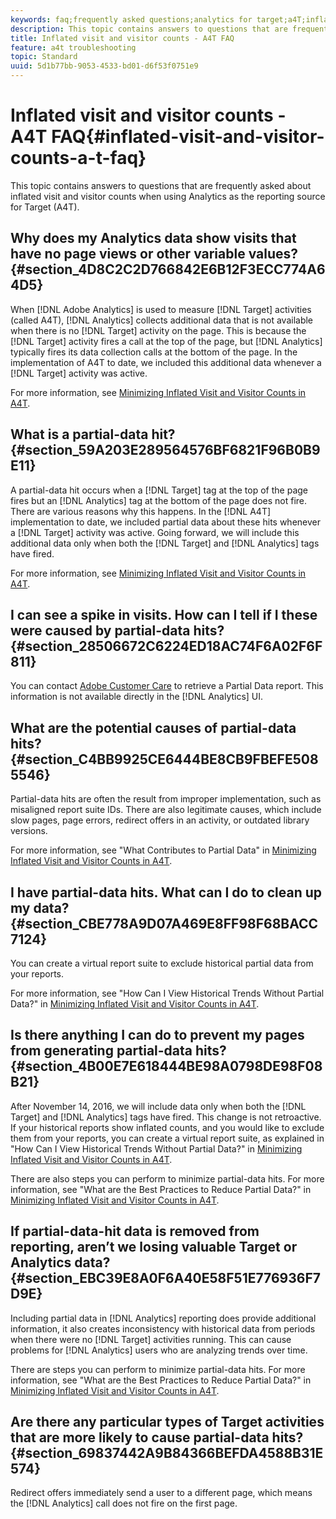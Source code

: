 ```yaml
---
keywords: faq;frequently asked questions;analytics for target;a4T;inflated;visit;visitor;partial hit;orphaned;orphan;partial-hit
description: This topic contains answers to questions that are frequently asked about inflated visit and visitor counts when using Analytics as the reporting source for Target (A4T).
title: Inflated visit and visitor counts - A4T FAQ
feature: a4t troubleshooting
topic: Standard
uuid: 5d1b77bb-9053-4533-bd01-d6f53f0751e9
---
```


# Inflated visit and visitor counts - A4T FAQ{#inflated-visit-and-visitor-counts-a-t-faq}

This topic contains answers to questions that are frequently asked about inflated visit and visitor counts when using Analytics as the reporting source for Target (A4T).

## Why does my Analytics data show visits that have no page views or other variable values? {#section_4D8C2C2D766842E6B12F3ECC774A64D5}

When [!DNL Adobe Analytics] is used to measure [!DNL Target] activities (called A4T), [!DNL Analytics] collects additional data that is not available when there is no [!DNL Target] activity on the page. This is because the [!DNL Target] activity fires a call at the top of the page, but [!DNL Analytics] typically fires its data collection calls at the bottom of the page. In the implementation of A4T to date, we included this additional data whenever a [!DNL Target] activity was active.

For more information, see [Minimizing Inflated Visit and Visitor Counts in A4T](../../../c-integrating-target-with-mac/a4t/c-a4t-troubleshooting/minimizing-inflated-visit-and-visitor-counts-a4t.md#concept_A515C2DE126E44B6AD97754C2C6D5235).

## What is a partial-data hit? {#section_59A203E289564576BF6821F96B0B9E11}

A partial-data hit occurs when a [!DNL Target] tag at the top of the page fires but an [!DNL Analytics] tag at the bottom of the page does not fire. There are various reasons why this happens. In the [!DNL A4T] implementation to date, we included partial data about these hits whenever a [!DNL Target] activity was active. Going forward, we will include this additional data only when both the [!DNL Target] and [!DNL Analytics] tags have fired.

For more information, see [Minimizing Inflated Visit and Visitor Counts in A4T](../../../c-integrating-target-with-mac/a4t/c-a4t-troubleshooting/minimizing-inflated-visit-and-visitor-counts-a4t.md#concept_A515C2DE126E44B6AD97754C2C6D5235).

## I can see a spike in visits. How can I tell if I these were caused by partial-data hits? {#section_28506672C6224ED18AC74F6A02F6F811}

You can contact [Adobe Customer Care](../../../cmp-resources-and-contact-information.md#reference_ACA3391A00EF467B87930A450050077C) to retrieve a Partial Data report. This information is not available directly in the [!DNL Analytics] UI.

## What are the potential causes of partial-data hits? {#section_C4BB9925CE6444BE8CB9FBEFE5085546}

Partial-data hits are often the result from improper implementation, such as misaligned report suite IDs. There are also legitimate causes, which include slow pages, page errors, redirect offers in an activity, or outdated library versions.

For more information, see "What Contributes to Partial Data" in [Minimizing Inflated Visit and Visitor Counts in A4T](../../../c-integrating-target-with-mac/a4t/c-a4t-troubleshooting/minimizing-inflated-visit-and-visitor-counts-a4t.md#concept_A515C2DE126E44B6AD97754C2C6D5235).

## I have partial-data hits. What can I do to clean up my data? {#section_CBE778A9D07A469E8FF98F68BACC7124}

You can create a virtual report suite to exclude historical partial data from your reports.

For more information, see "How Can I View Historical Trends Without Partial Data?" in [Minimizing Inflated Visit and Visitor Counts in A4T](../../../c-integrating-target-with-mac/a4t/c-a4t-troubleshooting/minimizing-inflated-visit-and-visitor-counts-a4t.md#concept_A515C2DE126E44B6AD97754C2C6D5235).

## Is there anything I can do to prevent my pages from generating partial-data hits? {#section_4B00E7E618444BE98A0798DE98F08B21}

After November 14, 2016, we will include data only when both the [!DNL Target] and [!DNL Analytics] tags have fired. This change is not retroactive. If your historical reports show inflated counts, and you would like to exclude them from your reports, you can create a virtual report suite, as explained in "How Can I View Historical Trends Without Partial Data?" in [Minimizing Inflated Visit and Visitor Counts in A4T](../../../c-integrating-target-with-mac/a4t/c-a4t-troubleshooting/minimizing-inflated-visit-and-visitor-counts-a4t.md#concept_A515C2DE126E44B6AD97754C2C6D5235).

There are also steps you can perform to minimize partial-data hits. For more information, see "What are the Best Practices to Reduce Partial Data?" in [Minimizing Inflated Visit and Visitor Counts in A4T](../../../c-integrating-target-with-mac/a4t/c-a4t-troubleshooting/minimizing-inflated-visit-and-visitor-counts-a4t.md#concept_A515C2DE126E44B6AD97754C2C6D5235).

## If partial-data-hit data is removed from reporting, aren’t we losing valuable Target or Analytics data? {#section_EBC39E8A0F6A40E58F51E776936F7D9E}

Including partial data in [!DNL Analytics] reporting does provide additional information, it also creates inconsistency with historical data from periods when there were no [!DNL Target] activities running. This can cause problems for [!DNL Analytics] users who are analyzing trends over time.

There are steps you can perform to minimize partial-data hits. For more information, see "What are the Best Practices to Reduce Partial Data?" in [Minimizing Inflated Visit and Visitor Counts in A4T](../../../c-integrating-target-with-mac/a4t/c-a4t-troubleshooting/minimizing-inflated-visit-and-visitor-counts-a4t.md#concept_A515C2DE126E44B6AD97754C2C6D5235).

## Are there any particular types of Target activities that are more likely to cause partial-data hits? {#section_69837442A9B84366BEFDA4588B31E574}

Redirect offers immediately send a user to a different page, which means the [!DNL Analytics] call does not fire on the first page. 
